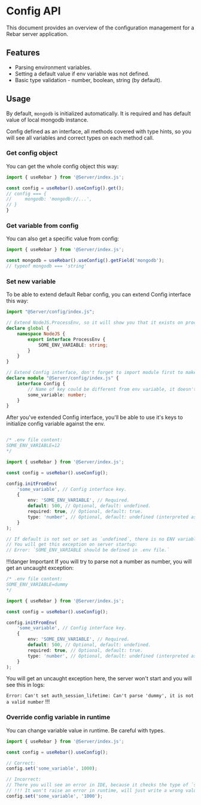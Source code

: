 # Config API

This document provides an overview of the configuration management for a Rebar server application.

## Features
- Parsing environment variables.
- Setting a default value if env variable was not defined.
- Basic type validation - number, boolean, string (by default).

## Usage

By default, `mongodb` is initialized automatically. It is required and has default value of local mongodb instance.

Config defined as an interface, all methods covered with type hints, so you will see all variables and correct types on each method call.

### Get config object

You can get the whole config object this way:

```ts
import { useRebar } from '@Server/index.js';

const config = useRebar().useConfig().get();
// config === {
//     mongodb: 'mongodb://...',
// }
}
```

### Get variable from config

You can also get a specific value from config:

```ts
import { useRebar } from '@Server/index.js';

const mongodb = useRebar().useConfig().getField('mongodb');
// typeof mongodb === 'string'
```

### Set new variable

To be able to extend default Rebar config, you can extend Config interface this way:

```ts /plugins/shared/interfaces.ts
import "@Server/config/index.js";

// Extend NodeJS.ProcessEnv, so it will show you that it exists on process.env.SOME_ENV_VARIABLE.
declare global {
    namespace NodeJS {
        export interface ProcessEnv {
            SOME_ENV_VARIABLE: string;
        }
    }
}

// Extend Config interface, don't forget to import module first to make TypeScript magic work.
declare module "@Server/config/index.js" {
    interface Config {
        // Name of key could be different from env variable, it doesn't matter.
        some_variable: number;
    }
}

```

After you've extended Config interface, you'll be able to use it's keys to initialize config variable against the env.

```ts /plugins/server/index.ts

/* .env file content:
SOME_ENV_VARIABLE=12
*/

import { useRebar } from '@Server/index.js';

const config = useRebar().useConfig();

config.initFromEnv(
    'some_variable', // Config interface key.
    {
        env: 'SOME_ENV_VARIABLE', // Required.
        default: 500, // Optional, default: undefined.
        required: true, // Optional, default: true.
        type: 'number', // Optional, default: undefined (interpreted as string on parse, no type cast).
    }
);

// If default is not set or set as `undefined`, there is no ENV variable declared and required=true
// You will get this exception on server startup:
// Error: `SOME_ENV_VARIABLE should be defined in .env file.`
```

!!!danger Important
If you will try to parse not a number as number, you will get an uncaught exception:
```ts /plugins/server/index.ts
/* .env file content:
SOME_ENV_VARIABLE=dummy
*/

import { useRebar } from '@Server/index.js';

const config = useRebar().useConfig();

config.initFromEnv(
    'some_variable', // Config interface key.
    {
        env: 'SOME_ENV_VARIABLE', // Required.
        default: 500, // Optional, default: undefined.
        required: true, // Optional, default: true.
        type: 'number', // Optional, default: undefined (interpreted as string on parse, no type cast).
    }
);
```

You will get an uncaught exception here, the server won't start and you will see this in logs:

`Error: Can't set auth_session_lifetime: Can't parse 'dummy', it is not a valid number`
!!!

### Override config variable in runtime

You can change variable value in runtime. Be careful with types.

```ts /plugins/server/index.ts
import { useRebar } from '@Server/index.js';

const config = useRebar().useConfig();

// Correct:
config.set('some_variable', 1000);

// Incorrect:
// There you will see an error in IDE, because it checks the type of `some_variable` in Config interface.
// !!! It won't raise an error in runtime, will just write a wrong value to the config.
config.set('some_variable', '1000');
```
